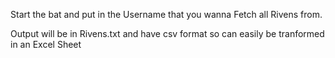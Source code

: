 Start the bat and put in the Username that you wanna Fetch all Rivens from.

Output will be in Rivens.txt and have csv format so can easily be tranformed in an Excel Sheet